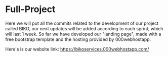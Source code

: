 # Full-Project

Here we will put all the commits related to the development of our project called BIKO, our next updates will be added according to each sprint, which will last 1 week. So far we have developed our "landing page", made with a free bootstrap template and the hosting provided by 000webhostapp.

Here's is our website link: https://bikoservices.000webhostapp.com/
